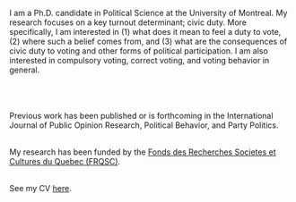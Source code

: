 <link rel="stylesheet" type="text/css" href="/css/main.css">

I am a Ph.D. candidate in Political Science at the University of Montreal. My research focuses on a key turnout determinant; civic duty. More specifically, I am interested in (1) what does it mean to feel a duty to vote, (2) where such a belief comes from, and (3) what are the consequences of civic duty to voting and other forms of political participation. I am also interested in compulsory voting, correct voting, and voting behavior in general.<br/> <br>

<br/> <br> Previous work has been published or is forthcoming in the International Journal of Public Opinion Research, Political Behavior, and Party Politics. <br/> <br>

My research has been funded by the [Fonds des Recherches Societes et Cultures du Quebec (FRQSC)](http://www.frqsc.gouv.qc.ca/en/).<br/> <br>
 
See my CV [here](ferfeitosa.github.io/here.pdf).
